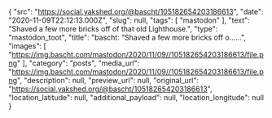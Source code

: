 {
  "src": "https://social.yakshed.org/@bascht/105182654203186613",
  "date": "2020-11-09T22:12:13.000Z",
  "slug": null,
  "tags": [
    "mastodon"
  ],
  "text": "Shaved a few more bricks off of that old Lighthouse.",
  "type": "mastodon_toot",
  "title": "bascht: “Shaved a few more bricks off o……",
  "images": [
    "https://img.bascht.com/mastodon/2020/11/09//105182654203186613/file.png"
  ],
  "category": "posts",
  "media_url": "https://img.bascht.com/mastodon/2020/11/09//105182654203186613/file.png",
  "description": null,
  "preview_url": null,
  "original_url": "https://social.yakshed.org/@bascht/105182654203186613",
  "location_latitude": null,
  "additional_payload": null,
  "location_longitude": null
}